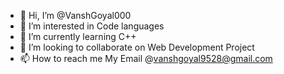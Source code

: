 - 👋 Hi, I’m @VanshGoyal000
- 👀 I’m interested in Code languages
- 🌱 I’m currently learning C++
- 💞️ I’m looking to collaborate on Web Development Project
- 📫 How to reach me My Email @vanshgoyal9528@gmail.com

<!---
VanshGoyal000/VanshGoyal000 is a ✨ special ✨ repository because its `README.md` (this file) appears on your GitHub profile.
You can click the Preview link to take a look at your changes.
--->
